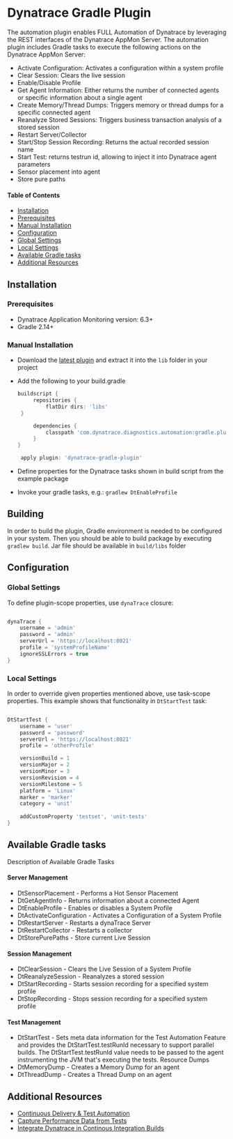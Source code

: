 # Dynatrace Gradle Plugin

The automation plugin enables FULL Automation of Dynatrace by leveraging the REST interfaces of the Dynatrace AppMon Server. The automation plugin includes Gradle tasks to execute the following actions on the Dynatrace AppMon Server:
* Activate Configuration: Activates a configuration within a system profile
* Clear Session: Clears the live session
* Enable/Disable Profile
* Get Agent Information: Either returns the number of connected agents or specific information about a single agent
* Create Memory/Thread Dumps: Triggers memory or thread dumps for a specific connected agent
* Reanalyze Stored Sessions: Triggers business transaction analysis of a stored session
* Restart Server/Collector
* Start/Stop Session Recording: Returns the actual recorded session name
* Start Test: returns testrun id, allowing to inject it into Dynatrace agent parameters
* Sensor placement into agent
* Store pure paths

#### Table of Contents

* [Installation](#installation)  
 * [Prerequisites](#prerequisites)
 * [Manual Installation](#manual_installation)
* [Configuration](#configuration)
 * [Global Settings](#global)
 * [Local Settings](#local)
* [Available Gradle tasks](#tasks)  
* [Additional Resources](#resources)

## <a name="installation"></a>Installation

### <a name="prerequisites"></a>Prerequisites

* Dynatrace Application Monitoring version: 6.3+
* Gradle 2.14+

### <a name="manual_installation"></a>Manual Installation

* Download the [latest plugin]() and extract it into the `lib` folder in your project
* Add the following to your build.gradle

   ```groovy
   buildscript {
        repositories {
            flatDir dirs: 'libs'
	}

        dependencies {
            classpath 'com.dynatrace.diagnostics.automation:gradle.plugin:6.5.0'
        }
   }

    apply plugin: 'dynatrace-gradle-plugin'
   ```
* Define properties for the Dynatrace tasks shown in build script from the example package
* Invoke your gradle tasks, e.g.: `gradlew DtEnableProfile`
	
## Building

In order to build the plugin, Gradle environment is needed to be configured in your system. Then you should be able to build package by executing `gradlew build`.
Jar file should be available in `build/libs` folder

## <a name="configuration"></a>Configuration

### <a name="global"></a>Global Settings

To define plugin-scope properties, use `dynaTrace` closure:
```groovy

dynaTrace {
	username = 'admin'
	password = 'admin'
	serverUrl = 'https://localhost:8021'
	profile = 'systemProfileName'
	ignoreSSLErrors = true
}
```

### <a name="local"></a>Local Settings
In order to override given properties mentioned above, use task-scope properties.
This example shows that functionality in `DtStartTest` task:
```groovy

DtStartTest {
	username = 'user'
	password = 'password'
	serverUrl = 'https://localhost:8021'
	profile = 'otherProfile'

	versionBuild = 1
	versionMajor = 2
	versionMinor = 3
	versionRevision = 4
	versionMilestone = 5
	platform = 'Linux'
	marker = 'marker'
	category = 'unit'
	
	addCustomProperty 'testset', 'unit-tests'
}
```

## <a name="tasks"></a>Available Gradle tasks
Description of Available Gradle Tasks

#### Server Management
* DtSensorPlacement - Performs a Hot Sensor Placement
* DtGetAgentInfo - Returns information about a connected Agent
* DtEnableProfile - Enables or disables a System Profile
* DtActivateConfiguration - Activates a Configuration of a System Profile
* DtRestartServer - Restarts a dynaTrace Server
* DtRestartCollector - Restarts a collector
* DtStorePurePaths - Store current Live Session

#### Session Management
* DtClearSession - Clears the Live Session of a System Profile
* DtReanalyzeSession - Reanalyzes a stored session
* DtStartRecording - Starts session recording for a specified system profile
* DtStopRecording - Stops session recording for a specified system profile

#### Test Management
* DtStartTest - Sets meta data information for the Test Automation Feature and provides the DtStartTest.testRunId necessary to support parallel builds. The DtStartTest.testRunId value needs to be passed to the agent instrumenting the JVM that's executing the tests.
Resource Dumps
* DtMemoryDump - Creates a Memory Dump for an agent
* DtThreadDump - Creates a Thread Dump on an agent

## <a name="resources"></a>Additional Resources

- [Continuous Delivery & Test Automation](https://community.dynatrace.com/community/pages/viewpage.action?pageId=215161284)
- [Capture Performance Data from Tests](https://community.dynatrace.com/community/display/DOCDT63/Capture+Performance+Data+from+Tests)
- [Integrate Dynatrace in Continous Integration Builds](https://community.dynatrace.com/community/display/DOCDT63/Integrate+Dynatrace+in+Continuous+Integration+Builds)

